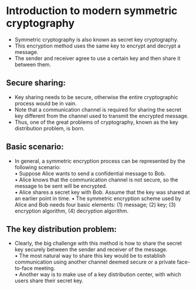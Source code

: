 # Introduction to modern symmetric cryptography

- Symmetric cryptography is also known as secret key cryptography.
- This encryption method uses the same key to encrypt and decrypt a message.
- The sender and receiver agree to use a certain key and then share it between them.

## Secure sharing:
- Key sharing needs to be secure, otherwise the entire cryptographic process would be in vain.
- Note that a communication channel is required for sharing the secret key different from the channel used to transmit the encrypted message.
- Thus, one of the great problems of cryptography, known as the key distribution problem, is born.

## Basic scenario:
- In general, a symmetric encryption process can be represented by the following scenario: <br>
• Suppose Alice wants to send a confidential message to Bob. <br>
• Alice knows that the communication channel is not secure, so the message to be sent will be encrypted. <br>
• Alice shares a secret key with Bob. Assume that the key was shared at an earlier point in time.
• The symmetric encryption scheme used by Alice and Bob needs four basic elements: (1) message; (2) key; (3) encryption algorithm, (4) decryption algorithm.

## The key distribution problem: <br>
- Clearly, the big challenge with this method is how to share the secret key securely between the sender and receiver of the message. <br>
• The most natural way to share this key would be to establish communication using another channel deemed secure or a private face-to-face meeting. <br>
• Another way is to make use of a key distribution center, with which users share their secret key.











